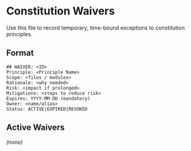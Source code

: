 # Constitution Waivers

Use this file to record temporary, time-bound exceptions to constitution principles.

## Format
```
## WAIVER: <ID>
Principle: <Principle Name>
Scope: <files / modules>
Rationale: <why needed>
Risk: <impact if prolonged>
Mitigations: <steps to reduce risk>
Expires: YYYY-MM-DD (mandatory)
Owner: <name/alias>
Status: ACTIVE|EXPIRED|REVOKED
```

## Active Waivers
*(none)*
